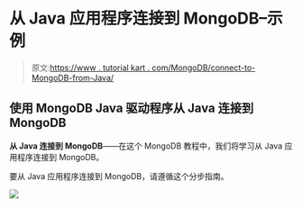 # 从 Java 应用程序连接到 MongoDB–示例

> 原文:[https://www . tutorial kart . com/MongoDB/connect-to-MongoDB-from-Java/](https://www.tutorialkart.com/mongodb/connect-to-mongodb-from-java/)

## 使用 MongoDB Java 驱动程序从 Java 连接到 MongoDB

**从 Java 连接到 MongoDB**——在这个 MongoDB 教程中，我们将学习从 Java 应用程序连接到 MongoDB。

要从 Java 应用程序连接到 MongoDB，请遵循这个分步指南。

[![](../Images/925da31b32d6bc3827932f6c8afb11bb.png)](https://www.tutorialkart.com/)